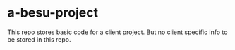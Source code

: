 # a-besu-project
This repo stores basic code for a client project. But no client specific info to be stored in this repo.
